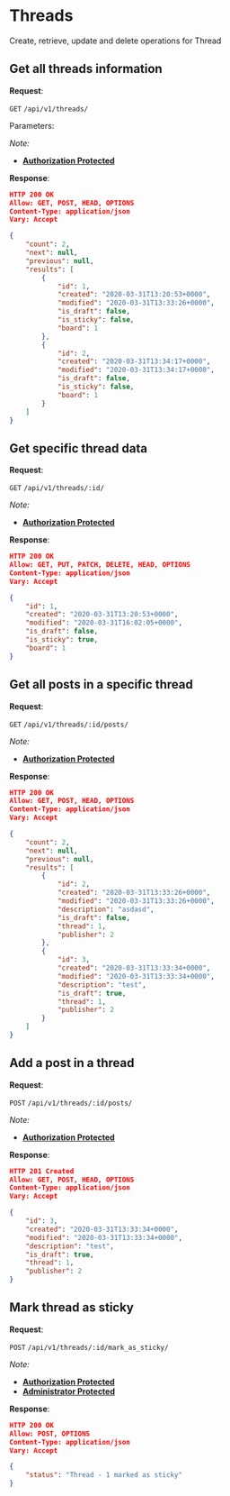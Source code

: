 # Threads
Create, retrieve, update and delete operations for Thread

## Get all threads information

**Request**:

`GET` `/api/v1/threads/`

Parameters:

*Note:*

- **[Authorization Protected](authentication.md)**

**Response**:

```json
HTTP 200 OK
Allow: GET, POST, HEAD, OPTIONS
Content-Type: application/json
Vary: Accept

{
    "count": 2,
    "next": null,
    "previous": null,
    "results": [
        {
            "id": 1,
            "created": "2020-03-31T13:20:53+0000",
            "modified": "2020-03-31T13:33:26+0000",
            "is_draft": false,
            "is_sticky": false,
            "board": 1
        },
        {
            "id": 2,
            "created": "2020-03-31T13:34:17+0000",
            "modified": "2020-03-31T13:34:17+0000",
            "is_draft": false,
            "is_sticky": false,
            "board": 1
        }
    ]
}
```

## Get specific thread data

**Request**:

`GET` `/api/v1/threads/:id/`

*Note:*
- **[Authorization Protected](authentication.md)**

**Response**:

```json
HTTP 200 OK
Allow: GET, PUT, PATCH, DELETE, HEAD, OPTIONS
Content-Type: application/json
Vary: Accept

{
    "id": 1,
    "created": "2020-03-31T13:20:53+0000",
    "modified": "2020-03-31T16:02:05+0000",
    "is_draft": false,
    "is_sticky": true,
    "board": 1
}
```

## Get all posts in a specific thread

**Request**:

`GET` `/api/v1/threads/:id/posts/`

*Note:*
- **[Authorization Protected](authentication.md)**

**Response**:

```json
HTTP 200 OK
Allow: GET, POST, HEAD, OPTIONS
Content-Type: application/json
Vary: Accept

{
    "count": 2,
    "next": null,
    "previous": null,
    "results": [
        {
            "id": 2,
            "created": "2020-03-31T13:33:26+0000",
            "modified": "2020-03-31T13:33:26+0000",
            "description": "asdasd",
            "is_draft": false,
            "thread": 1,
            "publisher": 2
        },
        {
            "id": 3,
            "created": "2020-03-31T13:33:34+0000",
            "modified": "2020-03-31T13:33:34+0000",
            "description": "test",
            "is_draft": true,
            "thread": 1,
            "publisher": 2
        }
    ]
}
```

## Add a post in a thread

**Request**:

`POST` `/api/v1/threads/:id/posts/`

*Note:*
- **[Authorization Protected](authentication.md)**

**Response**:

```json
HTTP 201 Created
Allow: GET, POST, HEAD, OPTIONS
Content-Type: application/json
Vary: Accept

{
    "id": 3,
    "created": "2020-03-31T13:33:34+0000",
    "modified": "2020-03-31T13:33:34+0000",
    "description": "test",
    "is_draft": true,
    "thread": 1,
    "publisher": 2
}
```

## Mark thread as sticky

**Request**:

`POST` `/api/v1/threads/:id/mark_as_sticky/`

*Note:*
- **[Authorization Protected](authentication.md)**
- **[Administrator Protected]()**

**Response**:

```json
HTTP 200 OK
Allow: POST, OPTIONS
Content-Type: application/json
Vary: Accept

{
    "status": "Thread - 1 marked as sticky"
}
```
